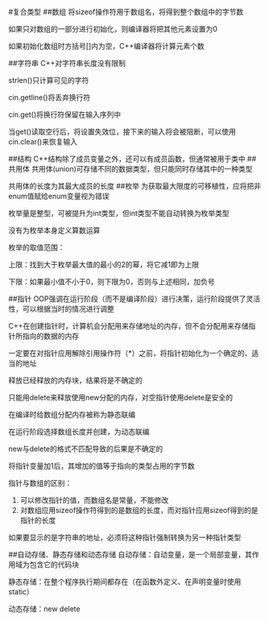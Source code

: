 #复合类型
##数组
将sizeof操作符用于数组名，将得到整个数组中的字节数

如果只对数组的一部分进行初始化，则编译器将把其他元素设置为0

如果初始化数组时方括号[]内为空，C++编译器将计算元素个数

##字符串
C++对字符串长度没有限制

strlen()只计算可见的字符

cin.getline()将丢弃换行符

cin.get()将换行符保留在输入序列中

当get()读取空行后，将设置失效位，接下来的输入将会被阻断，可以使用cin.clear()来恢复输入

##结构
C++结构除了成员变量之外，还可以有成员函数，但通常被用于类中
##共用体
共用体(union)可存储不同的数据类型，但只能同时存储其中的一种类型

共用体的长度为其最大成员的长度
##枚举
为获取最大限度的可移植性，应将把非enum值赋给enum变量视为错误

枚举量是整型，可被提升为int类型，但int类型不能自动转换为枚举类型

没有为枚举本身定义算数运算

枚举的取值范围：

上限：找到大于枚举最大值的最小的2的幂，将它减1即为上限

下限：如果最小值不小于0，则下限为0，否则与上述相同，加负号

##指针
OOP强调在运行阶段（而不是编译阶段）进行决策，运行阶段提供了灵活性，可以根据当时的情况进行调整

C++在创建指针时，计算机会分配用来存储地址的内存，但不会分配用来存储指针所指向的数据的内存

一定要在对指针应用解除引用操作符（*）之前，将指针初始化为一个确定的、适当的地址

释放已经释放的内存块，结果将是不确定的

只能用delete来释放使用new分配的内存，对空指针使用delete是安全的

在编译时给数组分配内存被称为静态联编

在运行阶段选择数组长度并创建，为动态联编

new与delete的格式不匹配导致的后果是不确定的

将指针变量加1后，其增加的值等于指向的类型占用的字节数

指针与数组的区别：

1. 可以修改指针的值，而数组名是常量，不能修改
2. 对数组应用sizeof操作符得到的是数组的长度，而对指针应用sizeof得到的是指针的长度

如果要显示的是字符串的地址，必须将这种指针强制转换为另一种指针类型

##自动存储、静态存储和动态存储
自动存储：自动变量，是一个局部变量，其作用域为包含它的代码块

静态存储：在整个程序执行期间都存在（在函数外定义、在声明变量时使用static）

动态存储：new delete